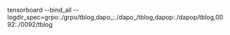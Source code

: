 tensorboard --bind_all --logdir_spec=grpo:./grpo/tblog,dapo_:./dapo_/tblog,dapop:./dapop/tblog,0092:./0092/tblog